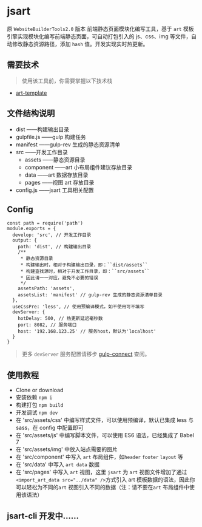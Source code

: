 # jsart

原 `WebsiteBuilderTools2.0` 版本
前端静态页面模块化编写工具，基于 `art` 模板引擎实现模块化编写前端静态页面，可自动打包引入的 js、css、img 等文件，自动修改静态资源路径，添加 `hash` 值。开发实现实时热更新。

## 需要技术

> 使用该工具前，你需要掌握以下技术栈

- [art-template](http://aui.github.io/art-template/)

## 文件结构说明

- dist ——构建输出目录
- gulpfile.js ——gulp 构建任务
- manifest ——gulp-rev 生成的静态资源清单
- src ——开发工作目录
  - assets ——静态资源目录
  - component ——art 小布局组件建议存放目录
  - data ——art 数据存放目录
  - pages ——视图 art 存放目录
- config.js ——jsart 工具相关配置

## Config

```
const path = require('path')
module.exports = {
  develop: 'src', // 开发工作目录
  output: {
    path: 'dist', // 构建输出目录
    /**
     * 静态资源目录
     * 构建输出时，相对于构建输出目录，即：``dist/assets``
     * 构建查找源时，相对于开发工作目录，即：``src/assets``
     * 因此请一一对应，避免不必要的错误
     */
    assetsPath: 'assets',
    assetsList: 'manifest' // gulp-rev 生成的静态资源清单目录
  },
  useCssPre: 'less', // 使用预编译模式，如不使用可不填写
  devServer: {
    hotDelay: 500, // 热更新延迟毫秒数
    port: 8082, // 服务端口
    host: '192.168.123.25' // 服务host，默认为'localhost'
  }
}
```

> 更多 `devServer` 服务配置请移步 [gulp-connect](https://github.com/avevlad/gulp-connect#api) 查阅。

## 使用教程

- Clone or download
- 安装依赖 `npm i`
- 构建打包 `npm build`
- 开发调试 `npm dev`
- 在 'src/assets/css' 中编写样式文件，可以使用预编译，默认已集成 less 与 sass，在 config 中配置即可
- 在 'src/assets/js' 中编写脚本文件，可以使用 ES6 语法，已经集成了 Babel 7
- 在 'src/assets/img' 中放入站点需要的图片
- 在 'src/component' 中写入 `art` 布局组件，如`header` `footer` `layout` 等
- 在 'src/data' 中写入 `art data` 数据
- 在 'src/pages' 中写入 `art` 视图，这里 `jsart` 为 `art` 视图文件增加了通过`<import_art_data src="../data" />`方式引入 art 模板数据的语法，因此你可以轻松为不同的`art` 视图引入不同的数据（注：请不要在`art` 布局组件中使用该语法）

## jsart-cli 开发中......

